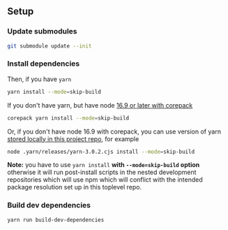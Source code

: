## Setup

### Update submodules
```sh
git submodule update --init
```

### Install dependencies

Then, if you have `yarn`

```sh
yarn install --mode=skip-build
```

If you don't have yarn, but have node [16.9 or later with corepack](https://nodejs.org/docs/latest-v16.x/api/corepack.html)

```sh
corepack yarn install --mode=skip-build
```

Or, if you don't have node 16.9 with corepack, you can use version of yarn [stored locally in this project repo](https://classic.yarnpkg.com/en/docs/cli/policies/), for example

```sh
node .yarn/releases/yarn-3.0.2.cjs install --mode=skip-build
```

**Note:** you have to use `yarn install` **with `--mode=skip-build` option** otherwise it will run post-install scripts in the nested development repositories which will use npm which will conflict with the intended package resolution set up in this toplevel repo.

### Build dev dependencies

```sh
yarn run build-dev-dependencies
```
